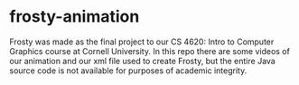 # frosty-animation

Frosty was made as the final project to our CS 4620: Intro to Computer Graphics course at Cornell University. In this repo there are some videos of our animation and our xml file used to create Frosty, but the entire Java source code is not available for purposes of academic integrity.